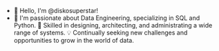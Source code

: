 - 👋 Hello, I'm @diskosuperstar!
- 🌟 I'm passionate about Data Engineering, specializing in SQL and Python.
🔧 Skilled in designing, architecting, and administrating a wide range of systems.
💡 Continually seeking new challenges and opportunities to grow in the world of data.

<!---
diskosuperstar/diskosuperstar is a ✨ special ✨ repository because its `README.md` (this file) appears on your GitHub profile.
You can click the Preview link to take a look at your changes.
--->
